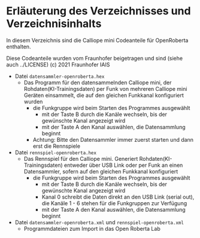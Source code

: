 # Erläuterung des Verzeichnisses und Verzeichnisinhalts

In diesem Verzeichnis sind die Calliope mini Codeanteile für OpenRoberta enthalten.

Diese Codeanteile wurden vom Fraunhofer beigetragen und sind (siehe auch ../LICENSE) (c) 2021 Fraunhofer IAIS

* Datei `datensammler-openroberta.hex`
  * Das Programm für den datensammelnden Calliope mini, der Rohdaten(KI-Trainingsdaten) per Funk von mehreren Calliope mini Geräten einsammelt, die auf den gleichen Funkkanal konfiguriert wurden
    * die Funkgruppe wird beim Starten des Programmes ausgewählt
      * mit der Taste B durch die Kanäle wechseln, bis der gewünschte Kanal angezeigt wird
      * mit der Taste A den Kanal auswählen, die Datensammlung beginnt
    * Achtung: Bitte den Datensammler immer zuerst starten und dann erst die Rennspiele
* Datei `rennspiel-openroberta.hex`
  * Das Rennspiel für den Calliope mini. Generiert Rohdaten(KI-Trainingsdaten) entweder über USB Link oder per Funk an einen Datensammler, sofern auf den gleichen Funkkanal konfiguriert
    * die Funkgruppe wird beim Starten des Programmes ausgewählt
      * mit der Taste B durch die Kanäle wechseln, bis der gewünschte Kanal angezeigt wird
      * Kanal 0 schreibt die Daten direkt an den USB Link (serial out), die Kanäle 1 - 6 stehen für die Funkgruppen zur Verfügung
      * mit der Taste A den Kanal auswählen, die Datensammlung beginnt
* Datei `datensammler-openroberta.xml` und `rennspiel-openroberta.xml`
  * Programmdateien zum Import in das Open Roberta Lab
